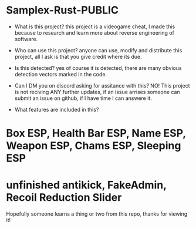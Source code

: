 # Samplex-Rust-PUBLIC

* What is this project?
this project is a videogame cheat, I made this because to research and learn more about reverse engineering of software.

* Who can use this project?
anyone can use, modify and distribute this project, all I ask is that you give credit where its due.

* Is this detected?
yes of course it is detected, there are many obvious detection vectors marked in the code.

* Can I DM you on discord asking for assitance with this?
NO! This project is not reciving ANY further updates, if an issue arrises someone can submit an issue on github, if I have time I can answere it.

* What features are included in this?
# Box ESP, Health Bar ESP, Name ESP, Weapon ESP, Chams ESP, Sleeping ESP
# unfinished antikick, FakeAdmin, Recoil Reduction Slider

Hopefully someone learns a thing or two from this repo, thanks for viewing it!
